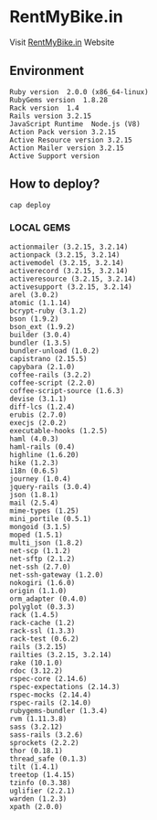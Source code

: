 # RentMyBike.in

Visit [RentMyBike.in](http://rentmybike.r13.railsrumble.com/) Website

## Environment
    Ruby version  2.0.0 (x86_64-linux)
    RubyGems version  1.8.28
    Rack version  1.4
    Rails version 3.2.15
    JavaScript Runtime  Node.js (V8)
    Action Pack version 3.2.15
    Active Resource version 3.2.15
    Action Mailer version 3.2.15
    Active Support version


## How to deploy?
    cap deploy

### LOCAL GEMS
    actionmailer (3.2.15, 3.2.14)
    actionpack (3.2.15, 3.2.14)
    activemodel (3.2.15, 3.2.14)
    activerecord (3.2.15, 3.2.14)
    activeresource (3.2.15, 3.2.14)
    activesupport (3.2.15, 3.2.14)
    arel (3.0.2)
    atomic (1.1.14)
    bcrypt-ruby (3.1.2)
    bson (1.9.2)
    bson_ext (1.9.2)
    builder (3.0.4)
    bundler (1.3.5)
    bundler-unload (1.0.2)
    capistrano (2.15.5)
    capybara (2.1.0)
    coffee-rails (3.2.2)
    coffee-script (2.2.0)
    coffee-script-source (1.6.3)
    devise (3.1.1)
    diff-lcs (1.2.4)
    erubis (2.7.0)
    execjs (2.0.2)
    executable-hooks (1.2.5)
    haml (4.0.3)
    haml-rails (0.4)
    highline (1.6.20)
    hike (1.2.3)
    i18n (0.6.5)
    journey (1.0.4)
    jquery-rails (3.0.4)
    json (1.8.1)
    mail (2.5.4)
    mime-types (1.25)
    mini_portile (0.5.1)
    mongoid (3.1.5)
    moped (1.5.1)
    multi_json (1.8.2)
    net-scp (1.1.2)
    net-sftp (2.1.2)
    net-ssh (2.7.0)
    net-ssh-gateway (1.2.0)
    nokogiri (1.6.0)
    origin (1.1.0)
    orm_adapter (0.4.0)
    polyglot (0.3.3)
    rack (1.4.5)
    rack-cache (1.2)
    rack-ssl (1.3.3)
    rack-test (0.6.2)
    rails (3.2.15)
    railties (3.2.15, 3.2.14)
    rake (10.1.0)
    rdoc (3.12.2)
    rspec-core (2.14.6)
    rspec-expectations (2.14.3)
    rspec-mocks (2.14.4)
    rspec-rails (2.14.0)
    rubygems-bundler (1.3.4)
    rvm (1.11.3.8)
    sass (3.2.12)
    sass-rails (3.2.6)
    sprockets (2.2.2)
    thor (0.18.1)
    thread_safe (0.1.3)
    tilt (1.4.1)
    treetop (1.4.15)
    tzinfo (0.3.38)
    uglifier (2.2.1)
    warden (1.2.3)
    xpath (2.0.0)
